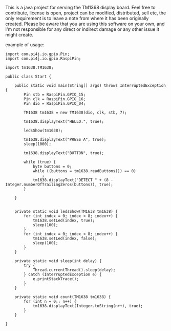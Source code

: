 This is a java project for serving the TM1368 display board.
Feel free to contribute, license is open, project can be modified, distributed, sell etc, the only requirement is to leave a note from where it has been originally created. Please be aware that you are using this software on your own, and I'm not responsible for any direct or indirect damage or any other issue it might create.

example of usage:

	import com.pi4j.io.gpio.Pin;
	import com.pi4j.io.gpio.RaspiPin;

	import tm1638.TM1638;

	public class Start {

		public static void main(String[] args) throws InterruptedException {
			Pin stb = RaspiPin.GPIO_15;
			Pin clk = RaspiPin.GPIO_16;
			Pin dio = RaspiPin.GPIO_04;

			TM1638 tm1638 = new TM1638(dio, clk, stb, 7);

			tm1638.displayText("HELLO.", true);

			ledsShow(tm1638);

			tm1638.displayText("PRESS A", true);
			sleep(1000);

			tm1638.displayText("BUTTON", true);

			while (true) {
				byte buttons = 0;
				while ((buttons = tm1638.readButtons()) == 0)
					;
				tm1638.displayText("DETECT " + (8 - Integer.numberOfTrailingZeros(buttons)), true);
			}

		}


		private static void ledsShow(TM1638 tm1638) {
			for (int index = 0; index < 8; index++) {
				tm1638.setLed(index, true);
				sleep(100);
			}
			for (int index = 0; index < 8; index++) {
				tm1638.setLed(index, false);
				sleep(100);
			}
		}

		private static void sleep(int delay) {
			try {
				Thread.currentThread().sleep(delay);
			} catch (InterruptedException e) {
				e.printStackTrace();
			}
		}

		private static void count(TM1638 tm1638) {
			for (int n = 0;; n++) {
				tm1638.displayText(Integer.toString(n++), true);
			}
		}

	}
